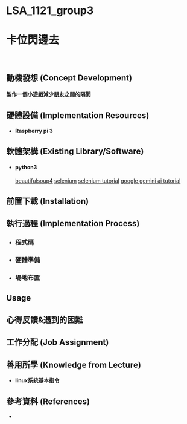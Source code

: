 # LSA_1121_group3
<h1>卡位閃邊去</h1><br>
<h2>動機發想 (Concept Development) </h2>
  <h4>製作一個小遊戲減少朋友之間的隔閡
 </h4>
  
<h2><b>硬體設備 (Implementation Resources) </b></h2>
<ul>
  <li><h4>Raspberry pi 3</h4></li>
</ul>

<h2><b>軟體架構 (Existing Library/Software)</b></h2>
<ul>

  <li><h4>python3</h4></li>
  <a target="_blank" href = "https://pypi.org/project/beautifulsoup4/">beautifulsoup4</a>
  <a target="_blank" href = "https://selenium-python.readthedocs.io/">selenium</a>
  <a target="_blank" href = "https://medium.com/marketingdatascience/selenium%E6%95%99%E5%AD%B8-%E4%B8%80-%E5%A6%82%E4%BD%95%E4%BD%BF%E7%94%A8webdriver-send-keys-988816ce9bed/">selenium tutorial</a>
  <a target="_blank" href = "https://blog.jiatool.com/posts/gemini_api/">google gemini ai tutorial</a>
  
</ul>

<h2><b>前置下載 (Installation) </b></h2>


<h2><b>執行過程 (Implementation Process)<b></h2>
<ul>
  <li><h3>程式碼</h3></li>
  <ul>

  </ul>
  
  <li><h3>硬體準備</h3></li>
  <ol>
  </ol>
  
  <li><h3>場地布置</h3></li>
  <ul>
  </ul>
</ul>


<h2><b>Usage</b></h2>

  
<h2>心得反饋&遇到的困難</h2>

<h2>工作分配 (Job Assignment)</h2>
<ul>

</ul>

<h2><b>善用所學 (Knowledge from Lecture) </b></h2>
<ul>
  <li>linux系統基本指令</li>
</ul>
  
<h2>參考資料 (References)</h2>
<ul>
  <li><a target="_blank" href = ""></a></li>

</ul>